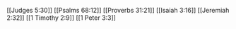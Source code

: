 [[Judges 5:30]]
[[Psalms 68:12]]
[[Proverbs 31:21]]
[[Isaiah 3:16]]
[[Jeremiah 2:32]]
[[1 Timothy 2:9]]
[[1 Peter 3:3]]
